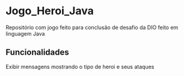 # Jogo_Heroi_Java
Repositório com jogo feito para conclusão de desafio da DIO feito em linguagem Java

## Funcionalidades

Exibir mensagens mostrando o tipo de heroi e seus ataques

